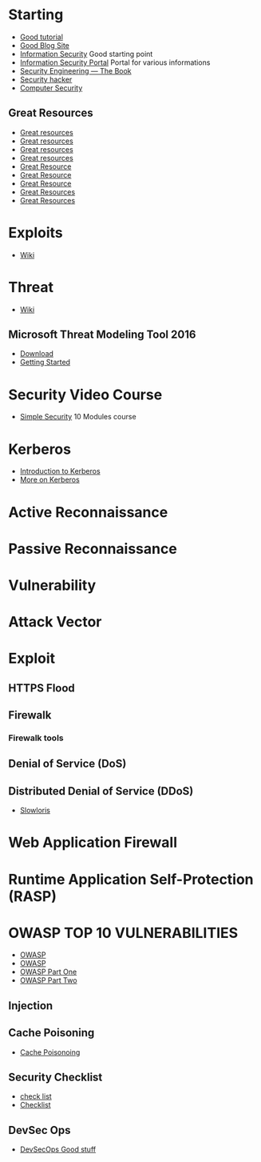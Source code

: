 # Starting
* [Good tutorial](https://www.inetdaemon.com/tutorials/)
* [Good Blog Site](https://medium.com)
* [Information Security](https://en.wikipedia.org/wiki/Information_security) Good starting point
* [Information Security Portal](https://en.wikipedia.org/wiki/Portal:Computer_security) Portal for various informations
* [Security Engineering — The Book](http://www.cl.cam.ac.uk/~rja14/book.html)
* [Security hacker](https://en.wikipedia.org/wiki/Security_hacker)
* [Computer Security](https://en.wikipedia.org/wiki/Computer_security)

## Great Resources
* [Great resources](https://github.com/enaqx/awesome-pentest)
* [Great resources](https://github.com/jivoi/awesome-osint)
* [Great resources](https://github.com/infosecn1nja/Red-Teaming-Toolkit)
* [Great resources](https://github.com/rmusser01/Infosec_Reference)
* [Great Resource](https://github.com/qazbnm456/awesome-web-security)
* [Great Resource](https://github.com/nowsecure/secure-mobile-development)
* [Great Resource](https://github.com/OWASP/owasp-mstg)
* [Great Resources](https://github.com/paragonie/awesome-appsec)
* [Great Resources](https://github.com/zbetcheckin/Security_list)


# Exploits

* [Wiki](https://en.wikipedia.org/wiki/Exploit_(computer_security))

# Threat

* [Wiki](https://en.wikipedia.org/wiki/Threat_(computer))

## Microsoft Threat Modeling Tool 2016

* [Download](https://www.microsoft.com/en-us/download/details.aspx?id=49168)
* [Getting Started](https://docs.microsoft.com/en-us/azure/security/azure-security-threat-modeling-tool-getting-started)

# Security Video Course
* [Simple Security](https://www.youtube.com/channel/UCnnaqnxhlQhAMz-n_VFB1Pg/playlists) 10 Modules course

# Kerberos
* [Introduction to Kerberos](https://www.youtube.com/watch?v=kp5d8Yv3-0c)
* [More on Kerberos](https://www.youtube.com/watch?v=KD2Q-2ToloE)


# Active Reconnaissance
# Passive Reconnaissance

# Vulnerability

# Attack Vector

# Exploit  

## HTTPS Flood

## Firewalk
### Firewalk tools

## Denial of Service (DoS)

## Distributed Denial of Service (DDoS)


* [Slowloris](https://www.incapsula.com/ddos/attack-glossary/slowloris.html)

# Web Application Firewall

# Runtime Application Self-Protection (RASP)

# OWASP TOP 10 VULNERABILITIES
* [OWASP](https://www.veracode.com/directory/owasp-top-10)
* [OWASP](https://www.ibm.com/developerworks/library/se-owasptop10/index.html)
* [OWASP Part One](https://medium.com/@cxosmo/owasp-top-10-real-world-examples-part-1-a540c4ea2df5)
* [OWASP Part Two](https://medium.com/@cxosmo/owasp-top-10-real-world-examples-part-2-3cdb3bebc976)

## Injection

## Cache Poisoning

* [Cache Poisonoing](https://portswigger.net/blog/practical-web-cache-poisoning)

## Security Checklist

* [check list](https://www.abisonline.com/media/cms/RM_Information_Security_Risk_Assesm_8B24CD022B2A3.pdf)
* [Checklist](https://software-security.sans.org/resources/swat)

## DevSec Ops

* [DevSecOps Good stuff](https://www.sans.org/security-resources/posters/secure-devops-toolchain-swat-checklist/60/download)


